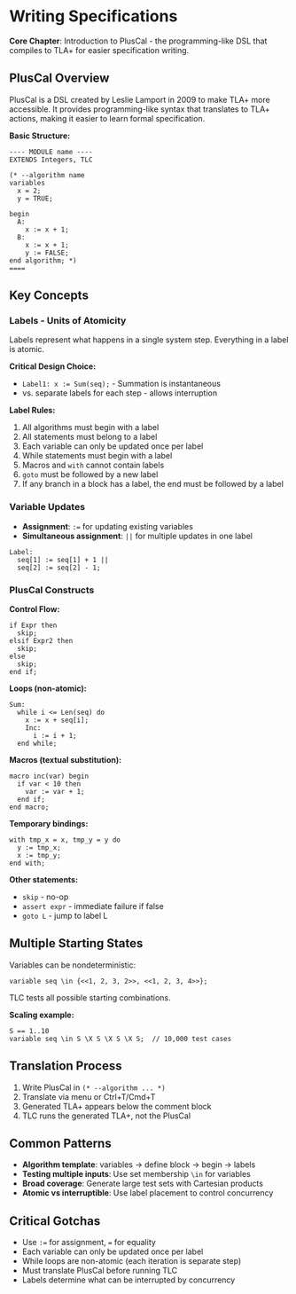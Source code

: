 # Writing Specifications

**Core Chapter**: Introduction to PlusCal - the programming-like DSL that compiles to TLA+ for easier specification writing.

## PlusCal Overview
PlusCal is a DSL created by Leslie Lamport in 2009 to make TLA+ more accessible. It provides programming-like syntax that translates to TLA+ actions, making it easier to learn formal specification.

**Basic Structure:**
```tla+
---- MODULE name ----
EXTENDS Integers, TLC

(* --algorithm name
variables
  x = 2;
  y = TRUE;

begin
  A:
    x := x + 1;
  B: 
    x := x + 1;
    y := FALSE;
end algorithm; *)
====
```

## Key Concepts

### Labels - Units of Atomicity
Labels represent what happens in a single system step. Everything in a label is atomic.

**Critical Design Choice:**
- `Label1: x := Sum(seq);` - Summation is instantaneous 
- vs. separate labels for each step - allows interruption

**Label Rules:**
1. All algorithms must begin with a label
2. All statements must belong to a label  
3. Each variable can only be updated once per label
4. While statements must begin with a label
5. Macros and `with` cannot contain labels
6. `goto` must be followed by a new label
7. If any branch in a block has a label, the end must be followed by a label

### Variable Updates
- **Assignment**: `:=` for updating existing variables
- **Simultaneous assignment**: `||` for multiple updates in one label
```tla+
Label:
  seq[1] := seq[1] + 1 ||
  seq[2] := seq[2] - 1;
```

### PlusCal Constructs

**Control Flow:**
```tla+
if Expr then
  skip;
elsif Expr2 then  
  skip;
else
  skip;
end if;
```

**Loops (non-atomic):**
```tla+
Sum:
  while i <= Len(seq) do
    x := x + seq[i];
    Inc:
      i := i + 1;
  end while;
```

**Macros (textual substitution):**
```tla+
macro inc(var) begin
  if var < 10 then
    var := var + 1;
  end if;
end macro;
```

**Temporary bindings:**
```tla+
with tmp_x = x, tmp_y = y do
  y := tmp_x;
  x := tmp_y;
end with;
```

**Other statements:**
- `skip` - no-op
- `assert expr` - immediate failure if false
- `goto L` - jump to label L

## Multiple Starting States
Variables can be nondeterministic:
```tla+
variable seq \in {<<1, 2, 3, 2>>, <<1, 2, 3, 4>>};
```
TLC tests all possible starting combinations.

**Scaling example:**
```tla+
S == 1..10
variable seq \in S \X S \X S \X S;  // 10,000 test cases
```

## Translation Process
1. Write PlusCal in `(* --algorithm ... *)`
2. Translate via menu or Ctrl+T/Cmd+T
3. Generated TLA+ appears below the comment block
4. TLC runs the generated TLA+, not the PlusCal

## Common Patterns
- **Algorithm template**: variables → define block → begin → labels
- **Testing multiple inputs**: Use set membership `\in` for variables
- **Broad coverage**: Generate large test sets with Cartesian products
- **Atomic vs interruptible**: Use label placement to control concurrency

## Critical Gotchas
- Use `:=` for assignment, `=` for equality
- Each variable can only be updated once per label
- While loops are non-atomic (each iteration is separate step)
- Must translate PlusCal before running TLC
- Labels determine what can be interrupted by concurrency 